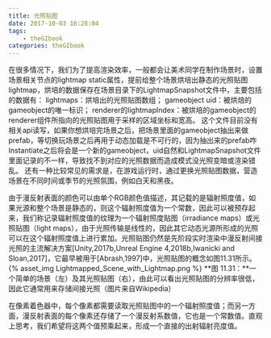 ```yaml
---
title: 光照贴图
date: 2017-10-03 16:28:04
tags:
	- theGIbook
categories: theGIbook
---
```

在很多情况下，我们为了提高渲染效率，一般都会让美术同学在制作场景时，设置场景相关节点的lightmap static属性，提前给整个场景烘培出静态的光照贴图lightmap，烘培的数据保存在场景目录下的LightmapSnapshot文件中，主要包括的数据有：
lightmaps：烘培出的光照贴图数组；
gameobject uid：被烘焙的gameobject的唯一标识；
renderer的lightmapIndex：被烘培的gameobject的renderer组件所指向的光照贴图用于采样的区域坐标和宽高。
这个文件目前没有相关api读写，如果你想烘培完场景之后，把场景里面的gameobject抽出来做prefab，等切换玩场景之后再用于动态加载是不可行的，因为抽出来的prefab咋Instantiate之后将会是一个新的gameobject，uid自然和LightmapSnapshot文件里面记录的不一样，导致找不到对应的光照数据而造成模式没光照变暗或渲染错乱。
还有一种比较常见的需求是，在游戏运行时，通过更换光照贴图数据，营造场景在不同时间或季节的光照氛围，例如白天和黑夜。

由于漫反射表面的颜色可以由单个RGB颜色值描述，其记载的是辐射照度值，如果光源和整个场景是静态的，则这个辐射照度值为一个常数，因此可以被预存起来，我们称记录辐射照度值的纹理为一个辐射照度贴图（irradiance maps）或光照贴图（light maps），由于光照传输是线性的，因此其它动态光源所形成的光照可以在这个辐射照度值上进行累加。光照贴图仍然是先阶段实时渲染中漫反射间接光照的主流解决方案[Unity,2017b,Unreal Engine 4,2018b,Iwanicki and Sloan,2017]，它最早被用于[Abrash,1997]中，光照贴图的概念如图11.31所示。
{% asset_img Lightmapped_Scene_with_Lightmap.png %}
**图 11.31：**一个简单的场景（左）及其光照贴图（右），由此可以看出光照贴图的分辨率很低，因此它通常用来存储间接光照（图片来自Wikipedia）

在像素着色器中，每个像素都需要读取光照贴图中的一个辐射照度值；而另一方面，漫反射表面的每个像素还存储了一个漫反射系数值，它也是一个常数值。直观上思考，我们希望将这两个值预乘起来，形成一个直接的出射辐射亮度值。